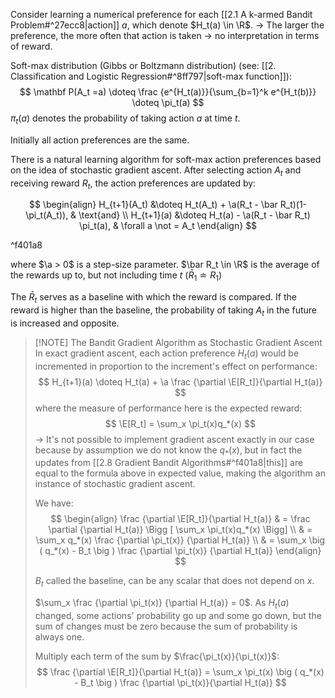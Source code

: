Consider learning a numerical preference for each [[2.1 A k-armed Bandit Problem#^27ecc8|action]] $a$, which denote $H_t(a) \in \R$. 
-> The larger the preference, the more often that action is taken -> no interpretation in terms of reward.

Soft-max distribution (Gibbs or Boltzmann distribution) (see: [[2. Classification and Logistic Regression#^8ff797|soft-max function]]):
$$
\mathbf P(A_t =a) \doteq \frac {e^{H_t(a)}}{\sum_{b=1}^k e^{H_t(b)}} \doteq \pi_t(a)
$$
$\pi_t(a)$ denotes the probability of taking action $a$ at time $t$.

Initially all action preferences are the same.

There is a natural learning algorithm for soft-max action preferences based on the idea of stochastic gradient ascent. After selecting action $A_t$ and receiving reward $R_t$, the action preferences are updated by:

$$
\begin{align}
H_{t+1}(A_t) &\doteq H_t(A_t) + \a(R_t - \bar R_t)(1-\pi_t(A_t)), & \text{and} \\
H_{t+1}(a) &\doteq H_t(a) - \a(R_t - \bar R_t) \pi_t(a), & \forall a \not = A_t
\end{align}
$$

^f401a8

where $\a > 0$ is a step-size parameter.
$\bar R_t \in \R$ is the average of the rewards up to, but not including time $t$ ($\bar  R_1 \doteq R_1$)


The $\bar R_t$ serves as a baseline with which the reward is compared. If the reward is higher than the baseline, the probability of taking $A_t$ in the future is increased and opposite.


> [!NOTE] The Bandit Gradient Algorithm as Stochastic Gradient Ascent
> In exact gradient ascent, each action preference $H_t(a)$ would be incremented in proportion to the increment's effect on performance:
> $$
> H_{t+1}(a) \doteq H_t(a) + \a \frac {\partial \E[R_t]}{\partial H_t(a)}
> $$ 
> where the measure of performance here is the expected reward:
> $$
> \E[R_t] = \sum_x \pi_t(x)q_*(x)
> $$
> -> It's not possible to implement gradient ascent exactly in our case because by assumption we do not know the $q_*(x)$, but in fact the updates from [[2.8 Gradient Bandit Algorithms#^f401a8|this]] are equal to the formula above in expected value, making the algorithm an instance of stochastic gradient ascent.
> 
> We have:
> $$
> \begin{align}
> \frac {\partial \E[R_t]}{\partial H_t(a)} & = \frac \partial {\partial H_t(a)} \Bigg [ \sum_x \pi_t(x)q_*(x) \Bigg] \\ 
> & = \sum_x q_*(x) \frac {\partial \pi_t(x)} {\partial H_t(a)} \\
> & = \sum_x \big ( q_*(x) - B_t \big ) \frac {\partial \pi_t(x)} {\partial H_t(a)}
> \end{align}
> $$
> 
> $B_t$ called the baseline, can be any scalar that does not depend on $x$.
> 
> $\sum_x \frac {\partial \pi_t(x)} {\partial H_t(a)} = 0$. As $H_t(a)$ changed, some actions' probability go up and some go down, but the sum of changes must be zero because the sum of probability is always one.
> 
> Multiply each term of the sum by $\frac{\pi_t(x)}{\pi_t(x)}$:
> $$
> \frac {\partial \E[R_t]}{\partial H_t(a)} = \sum_x \pi_t(x) \big ( q_*(x) - B_t \big ) \frac {\partial \pi_t(x)}{\partial H_t(a)}
> $$






